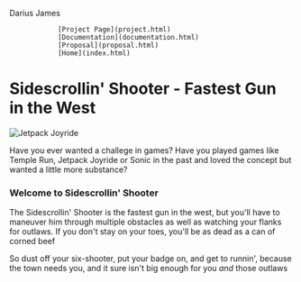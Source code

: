 Darius James


                [Project Page](project.html)
                [Documentation](documentation.html)
                [Proposal](proposal.html)
                [Home](index.html)



# Sidescrollin' Shooter - Fastest Gun in the West

![Jetpack Joyride](jetpackjoyride.jpg)

Have you ever wanted a challege in games? Have you played games like Temple Run, Jetpack Joyride or Sonic in the past and loved the concept but wanted a little more substance?

### **Welcome to Sidescrollin' Shooter**

The Sidescrollin' Shooter is the fastest gun in the west, but you'll have to maneuver him through multiple obstacles as well as watching your flanks for outlaws. If you don't stay on your toes, you'll be as dead as a can of corned beef

So dust off your six-shooter, put your badge on, and get to runnin', because the town needs you, and it sure isn't big enough for you *and* those outlaws
